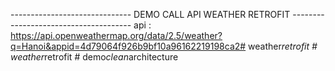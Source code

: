 ------------------------------ DEMO CALL API WEATHER RETROFIT -------------------------------------- 
api : https://api.openweathermap.org/data/2.5/weather?q=Hanoi&appid=4d79064f926b9bf10a96162219198ca2#   w e a t h e r _ r e t r o f i t  
 #   w e a t h e r _ r e t r o f i t  
 #   d e m o _ c l e a n _ a r c h i t e c t u r e  
 